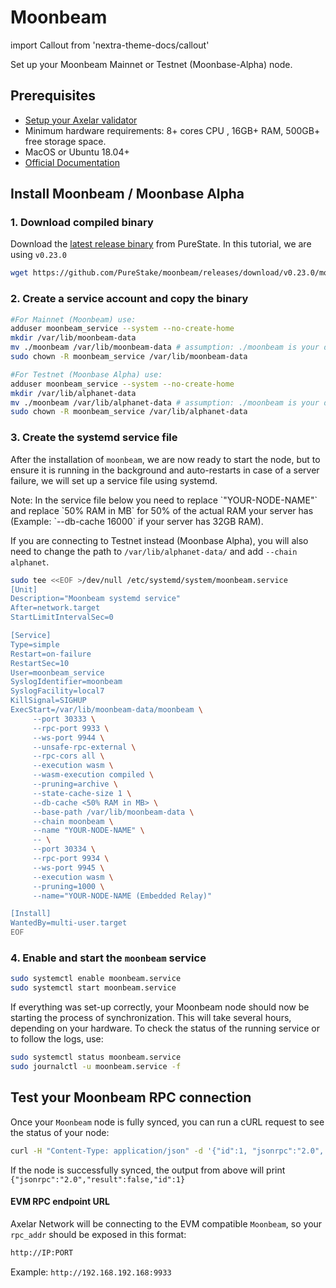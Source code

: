 # Moonbeam

import Callout from 'nextra-theme-docs/callout'


Set up your Moonbeam Mainnet or Testnet (Moonbase-Alpha) node.

## Prerequisites

- [Setup your Axelar validator](/validator/setup)
- Minimum hardware requirements: 8+ cores CPU , 16GB+ RAM, 500GB+ free storage space.
- MacOS or Ubuntu 18.04+
- [Official Documentation](https://docs.moonbeam.network/node-operators/networks/run-a-node/)


## Install Moonbeam / Moonbase Alpha

### 1. Download compiled binary

Download the [latest release binary](https://github.com/PureStake/moonbeam/tags) from PureState. In this tutorial, we are using `v0.23.0`

```bash
wget https://github.com/PureStake/moonbeam/releases/download/v0.23.0/moonbeam

```
### 2. Create a service account and copy the binary

```bash
#For Mainnet (Moonbeam) use:
adduser moonbeam_service --system --no-create-home
mkdir /var/lib/moonbeam-data
mv ./moonbeam /var/lib/moonbeam-data # assumption: ./moonbeam is your downloaded binary
sudo chown -R moonbeam_service /var/lib/moonbeam-data

#For Testnet (Moonbase Alpha) use:
adduser moonbeam_service --system --no-create-home
mkdir /var/lib/alphanet-data
mv ./moonbeam /var/lib/alphanet-data # assumption: ./moonbeam is your downloaded binary
sudo chown -R moonbeam_service /var/lib/alphanet-data
```

### 3. Create the systemd service file

After the installation of `moonbeam`, we are now ready to start the node, but to ensure it is running in the background and auto-restarts in case of a server failure, we will set up a service file using systemd.

<Callout emoji="📝">
  Note: In the service file below you need to replace `"YOUR-NODE-NAME"` and replace `50% RAM in MB` for 50% of the actual RAM your server has (Example: `--db-cache 16000` if your server has 32GB RAM).
  
  If you are connecting to Testnet instead (Moonbase Alpha), you will also need to change the path to `/var/lib/alphanet-data/` and add `--chain alphanet`.
</Callout>

```bash
sudo tee <<EOF >/dev/null /etc/systemd/system/moonbeam.service
[Unit]
Description="Moonbeam systemd service"
After=network.target
StartLimitIntervalSec=0

[Service]
Type=simple
Restart=on-failure
RestartSec=10
User=moonbeam_service
SyslogIdentifier=moonbeam
SyslogFacility=local7
KillSignal=SIGHUP
ExecStart=/var/lib/moonbeam-data/moonbeam \
     --port 30333 \
     --rpc-port 9933 \
     --ws-port 9944 \
     --unsafe-rpc-external \
     --rpc-cors all \
     --execution wasm \
     --wasm-execution compiled \
     --pruning=archive \
     --state-cache-size 1 \
     --db-cache <50% RAM in MB> \
     --base-path /var/lib/moonbeam-data \
     --chain moonbeam \
     --name "YOUR-NODE-NAME" \
     -- \
     --port 30334 \
     --rpc-port 9934 \
     --ws-port 9945 \
     --execution wasm \
     --pruning=1000 \
     --name="YOUR-NODE-NAME (Embedded Relay)"

[Install]
WantedBy=multi-user.target
EOF
```

### 4. Enable and start the `moonbeam` service

```bash
sudo systemctl enable moonbeam.service
sudo systemctl start moonbeam.service
```

If everything was set-up correctly, your Moonbeam node should now be starting the process of synchronization. This will take several hours, depending on your hardware. To check the status of the running service or to follow the logs, use:

```bash
sudo systemctl status moonbeam.service
sudo journalctl -u moonbeam.service -f
```

## Test your Moonbeam RPC connection

Once your `Moonbeam` node is fully synced, you can run a cURL request to see the status of your node:

```bash
curl -H "Content-Type: application/json" -d '{"id":1, "jsonrpc":"2.0", "method": "eth_syncing", "params":[]}' localhost:9933
```

If the node is successfully synced, the output from above will print `{"jsonrpc":"2.0","result":false,"id":1}`

#### EVM RPC endpoint URL

Axelar Network will be connecting to the EVM compatible `Moonbeam`, so your `rpc_addr` should be exposed in this format:

```bash
http://IP:PORT
```

Example:
`http://192.168.192.168:9933`
